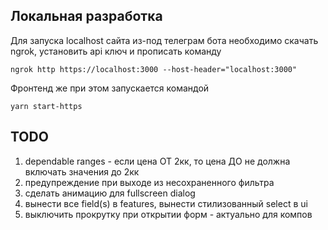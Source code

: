 ## Локальная разработка
Для запуска localhost сайта из-под телеграм бота необходимо скачать ngrok, установить api ключ и прописать команду 

`ngrok http https://localhost:3000 --host-header="localhost:3000"`

Фронтенд же при этом запускается командой

`yarn start-https`

## TODO
1. dependable ranges - если цена ОТ 2кк, то цена ДО не должна включать значения до 2кк
2. предупреждение при выходе из несохраненного фильтра
3. сделать анимацию для fullscreen dialog
4. вынести все field(s) в features, вынести стилизованный select в ui
5. выключить прокрутку при открытии форм - актуально для компов
